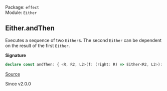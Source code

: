 Package: `effect`<br />
Module: `Either`<br />

## Either.andThen

Executes a sequence of two `Either`s. The second `Either` can be dependent on the result of the first `Either`.

**Signature**

```ts
declare const andThen: { <R, R2, L2>(f: (right: R) => Either<R2, L2>): <L>(self: Either<R, L>) => Either<R2, L | L2>; <R2, L2>(f: Either<R2, L2>): <L, R1>(self: Either<R1, L>) => Either<R2, L | L2>; <R, R2>(f: (right: R) => R2): <L>(self: Either<R, L>) => Either<R2, L>; <R2>(right: NotFunction<R2>): <R1, L>(self: Either<R1, L>) => Either<R2, L>; <R, L, R2, L2>(self: Either<R, L>, f: (right: R) => Either<R2, L2>): Either<R2, L | L2>; <R, L, R2, L2>(self: Either<R, L>, f: Either<R2, L2>): Either<R2, L | L2>; <R, L, R2>(self: Either<R, L>, f: (right: R) => R2): Either<R2, L>; <R, L, R2>(self: Either<R, L>, f: NotFunction<R2>): Either<R2, L>; }
```

[Source](https://github.com/Effect-TS/effect/tree/main/packages/effect/src/Either.ts#L666)

Since v2.0.0